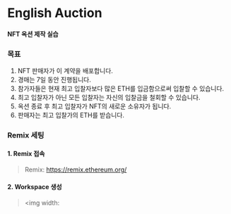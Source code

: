 # English Auction

#### NFT 옥션 제작 실습

### 목표
1. NFT 판매자가 이 계약을 배포합니다.
2. 경매는 7일 동안 진행됩니다.
3. 참가자들은 현재 최고 입찰자보다 많은 ETH를 입금함으로써 입찰할 수 있습니다.
4. 최고 입찰자가 아닌 모든 입찰자는 자신의 입찰금을 철회할 수 있습니다.
5. 옥션 종료 후 최고 입찰자가 NFT의 새로운 소유자가 됩니다.
6. 판매자는 최고 입찰가의 ETH를 받습니다.

### Remix 세팅

#### 1. Remix 접속
> Remix: <https://remix.ethereum.org/>
#### 2. Workspace 생성
> <img width: 
